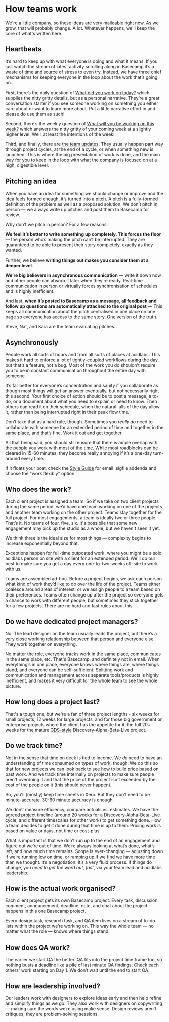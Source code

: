 # How teams work

We're a little company, so these ideas are very malleable right now. As we grow, that will probably change. A lot. Whatever happens, we'll keep the core of what's written here.

## Heartbeats

It’s hard to keep up with what everyone is doing and what it means. If you just watch the stream of latest activity scrolling along in Basecamp it’s a waste of time and source of stress to even try. Instead, we have three chief mechanisms for keeping everyone in the loop about the work that’s going on.

First, there’s the daily question of [What did you work on today?](https://3.basecamp.com/3094635/buckets/2664071/questions/382188376) which supplies the nitty gritty details, but as a personal narrative. They’re a great conversation starter if you see someone working on something you either care about or want to learn more about. Put a little narrative effort in and please do use them as such!

Second, there’s the weekly question of [What will you be working on this week?](https://3.basecamp.com/3094635/buckets/2664071/questions/382188377) which answers the nitty gritty of your coming week at a slightly higher level. Well, at least the intentions of the week!

Third, and finally, there are [the team updates](https://3.basecamp.com/3094635/buckets/3601450/message_boards/503499872). They usually happen part way through project cycles, at the end of a cycle, or when something new is launched. This is where the big presentation of work is done, and the main way for you to keep in the loop with what the company is focused on at a high, digestible level.

## Pitching an idea

When you have an idea for something we should change or improve and the idea feels formed enough, it’s turned into a pitch. A pitch is a fully-formed definition of the problem as well as a proposed solution. We don’t pitch in person — we always write up pitches and post them to Basecamp for review.

Why don’t we pitch in person? For a few reasons:

__We feel it’s better to write something up completely. This forces the floor__ — the person who’s making the pitch can’t be interrupted. They are guaranteed to be able to present their story completely, exactly as they wanted.

Further, we believe __writing things out makes you consider them at a deeper level__.

__We’re big believers in asynchronous communication__ — write it down now and other people can absorb it later when they’re ready. Real-time communication in person or virtually forces synchronisation of schedules and is highly inefficient.

And last, __when it’s posted to Basecamp as a message, all feedback and follow up questions are automatically attached to the original post__ — This keeps all communication about the pitch centralised in one place on one page so everyone has access to the same story. One version of the truth.

Steve, Nat, and Kara are the team evaluating pitches.

## Asynchronously

People work all sorts of hours and from all sorts of places at acidlabs. This makes it hard to enforce a lot of tightly-coupled workflows during the day, but that’s a feature, not a bug. Most of the work you do shouldn’t require you to be in constant communication throughout the entire day with someone.

It’s far better for everyone’s concentration and sanity if you collaborate as though most things will get an answer eventually, but not necessarily right this second. Your first choice of action should be to post a message, a to-do, or a document about what you need to explain or need to know. Then others can read it on their schedule, when the natural lulls of the day allow it, rather than being interrupted right in their peak flow time.

Don’t take that as a hard rule, though. Sometimes you _really do_ need to collaborate with someone for an extended period of time and together in the same place, and that’s fine. Work it out and get together.

All that being said, you should still ensure that there is ample overlap with the people you work with most of the time. While most roadblocks can be cleared in 15-60 minutes, they become really annoying if it’s a one-day turn-around every time.

If it floats your boat, check the [Style Guide](https://github.com/acidlabsdesign/EmployeeHandbook/blob/master/style-guide.md) for email .sigfile addenda and choose the "work flexibly" option.

## Who does the work?

Each client project is assigned a team. So if we take on two client projects during the same period, we’d have one team working on one of the projects and another team working on the other project. Teams stay together for the full project. 
For most engagements, a team is ideally two or three people. That’s it. No teams of four, five, six. It's possibile that some new engagement may pick up the studio as a whole, but we haven't seen it yet.

We think three is the ideal size for most things — complexity begins to increase exponentially beyond that.

Exceptions happen for full-time outposted work, where you might be a solo acidlabs person on site with a client for an extended period. We'll do our best to make sure you get a day every one-to-two-weeks off-site to work with us.

Teams are assembled ad-hoc. Before a project begins, we ask each person what kind of work they’d like to do over the life of the project. Teams either coalesce around areas of interest, or we assign people to a team based on their preferences. Teams often change up after the project so everyone gets a chance to work with different people, but sometimes they stick together for a few projects. There are no hard and fast rules about this.

## Do we have dedicated project managers?

No. The lead designer on the team usually leads the project, but there’s a very close working relationship between that person and everyone else. They work together on everything.

No matter the role, everyone tracks work in the same place, communicates in the same place, etc. That's Basecamp, and definitely not in email. When everything’s in one place, everyone knows where things are, where things stand, and everyone can be self-sufficient. Splitting work and communication and management across separate tools/products is highly inefficient, and makes it very difficult for the whole team to see the whole picture.

## How long does a project last?

That's a tough one, but we're a fan of three project lengths - six weeks for small projects, 12 weeks for large projects, and for those big government or enterprise projects where the client has the appetite for it, the full 20+ weeks for the mature [GDS-style](https://www.gov.uk/service-manual) Discovery-Alpha-Beta-Live project.

## Do we track time?

Not in the sense that time on deck is tied to income. We _do_ need to have an understanding of time consumed on types of work, though. We do this so that for new projects we can look back to see how to build price based on past work. And we track time internally on projects to make sure people aren't overdoing it and that the price of the project isn't exceeded by the cost of the people on it (this should never happen).

So, you'll (mostly) keep time sheets in Xero. But they don't need to be minute-accurate. 30-60 minute accuracy is enough.

We don’t measure efficiency, compare actuals vs. estimates. We have the agreed project timeline (around 20 weeks for a Discovery-Alpha-Beta-Live cycle, and different timescales for other work) to get something done. How a team decides to get it done during that time is up to them. Pricing work is based on value or days, not time or cost-plus.

What is important is that we don’t run up to the end of an engagement and figure out we’re out of time. We’re always looking at what’s done, what’s left, and how much time remains. Scope is ever-changing — adjusting down if we’re running low on time, or ramping up if we find we have more time than we thought. It’s a negotiation. It’s a very fluid process. If things do change, you _need to get the word out, fast_, via your team lead and acidlabs leadership.

## How is the actual work organised?

Each client project gets its own Basecamp project. Every task, discussion, comment, announcement, deadline, note, and chat about the project happens in this one Basecamp project.

Every design task, research task, and QA item lives on a stream of to-do lists within the project we’re working on. This way the whole team — no matter what the role — knows where things stand.

## How does QA work?

The earlier we start QA the better. QA fits into the project time frame too, so nothing busts a deadline like a pile of last minute QA findings. Check each others' work starting on Day 1. We don’t wait until the end to start QA.

## How are leadership involved?

Our leaders work with designers to explore ideas early and then help refine and simplify things as we go. They also work with designers on copywriting — making sure the words we’re using make sense. Design reviews aren’t critiques, they are problem-solving sessions.
